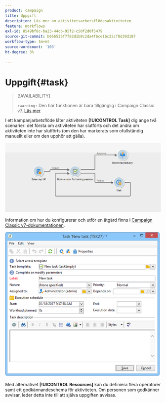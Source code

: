 ```yaml
---
product: campaign
title: Uppgift
description: Läs mer om aktivitetsarbetsflödesaktiviteten
feature: Workflows
exl-id: 8549bf8c-ba23-44cb-95f2-c50f2d0f5479
source-git-commit: b666535f7f82d1b8c2da4fbce1bc25cf8d39d187
workflow-type: tm+mt
source-wordcount: '103'
ht-degree: 3%

---
```


# Uppgift{#task}



>[!AVAILABILITY]
>
>`:warning:` Den här funktionen är bara tillgänglig i Campaign Classic v7. [Läs mer](../../mrm/using/creating-and-managing-tasks.md)

I ett kampanjarbetsflöde låter aktiviteten **[!UICONTROL Task]** dig ange två scenarier: det första om aktiviteten har slutförts och det andra om aktiviteten inte har slutförts (om den har markerats som ofullständig manuellt eller om den upphör att gälla).

![](assets/mrm_task_in_workflow.png)

Information om hur du konfigurerar och utför en åtgärd finns i [Campaign Classic v7-dokumentationen](../../mrm/using/creating-and-managing-tasks.md).

![](assets/wkf_task_activity.png)

Med alternativet **[!UICONTROL Resources]** kan du definiera flera operatorer samt ett godkännandeschema för aktiviteten. Om personen som godkänner avvisar, leder detta inte till att själva uppgiften avvisas.
